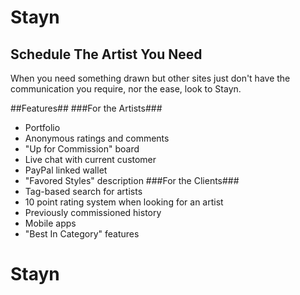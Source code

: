 Stayn
======
Schedule The Artist You Need
----------------------------
When you need something drawn but other sites just don't have the communication you require, nor the ease, look to 
Stayn. 

##Features##
###For the Artists###
- Portfolio
- Anonymous ratings and comments
- "Up for Commission" board
- Live chat with current customer
- PayPal linked wallet
- "Favored Styles" description
###For the Clients###
- Tag-based search for artists
- 10 point rating system when looking for an artist
- Previously commissioned history
- Mobile apps
- "Best In Category" features
# Stayn 
